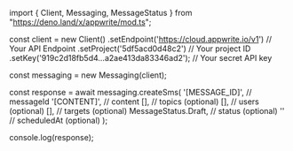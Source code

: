 import { Client, Messaging, MessageStatus } from "https://deno.land/x/appwrite/mod.ts";

const client = new Client()
    .setEndpoint('https://cloud.appwrite.io/v1') // Your API Endpoint
    .setProject('5df5acd0d48c2') // Your project ID
    .setKey('919c2d18fb5d4...a2ae413da83346ad2'); // Your secret API key

const messaging = new Messaging(client);

const response = await messaging.createSms(
    '[MESSAGE_ID]', // messageId
    '[CONTENT]', // content
    [], // topics (optional)
    [], // users (optional)
    [], // targets (optional)
    MessageStatus.Draft, // status (optional)
    '' // scheduledAt (optional)
);

console.log(response);
